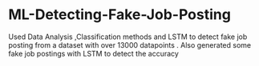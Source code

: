 # ML-Detecting-Fake-Job-Posting
Used Data Analysis ,Classification methods and LSTM to detect fake job posting from a dataset with over 13000 datapoints . Also generated some fake job postings with LSTM to detect the accuracy
